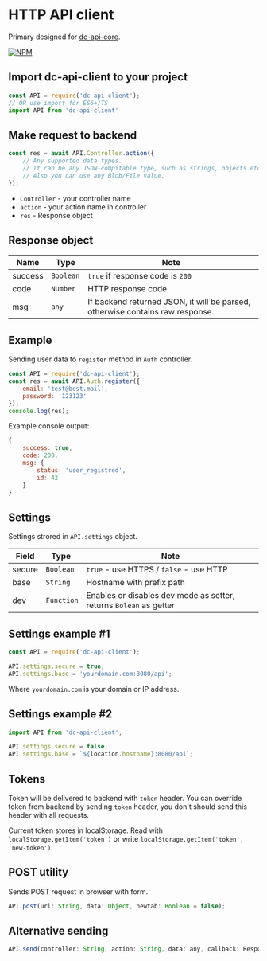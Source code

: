 # HTTP API client

Primary designed for [dc-api-core](https://github.com/DimaCrafter/dc-api-core).

[![NPM](https://nodei.co/npm/dc-api-client.png)](https://npmjs.com/package/dc-api-client)

## Import dc-api-client to your project

```js
const API = require('dc-api-client');
// OR use import for ES6+/TS
import API from 'dc-api-client'
```

## Make request to backend

```js
const res = await API.Controller.action({
    // Any supported data types.
    // It can be any JSON-compitable type, such as strings, objects etc.
    // Also you can use any Blob/File value.
});
```

* `Controller` - your controller name
* `action` - your action name in controller
* `res` - Response object

## Response object

| Name    | Type      | Note                                                                          |
|---------|-----------|-------------------------------------------------------------------------------|
| success | `Boolean` | `true` if response code is `200`                                              |
| code    | `Number`  | HTTP response code                                                            |
| msg     | `any`     | If backend returned JSON, it will be parsed, otherwise contains raw response. |

## Example

Sending user data to `register` method in `Auth` controller.

```js
const API = require('dc-api-client');
const res = await API.Auth.register({
    email: 'test@best.mail',
    password: '123123'
});
console.log(res);
```

Example console output:

```js
{
    success: true,
    code: 200,
    msg: {
        status: 'user_registred',
        id: 42
    }
}
```

## Settings

Settings strored in `API.settings` object.

| Field  | Type       | Note                                                               |
|--------|------------|--------------------------------------------------------------------|
| secure | `Boolean`  | `true` - use HTTPS / `false` - use HTTP                            |
| base   | `String`   | Hostname with prefix path                                          |
| dev    | `Function` | Enables or disables dev mode as setter, returns `Bolean` as getter |

## Settings example #1

```js
const API = require('dc-api-client');

API.settings.secure = true;
API.settings.base = 'yourdomain.com:8080/api';
```

Where `yourdomain.com` is your domain or IP address.

## Settings example #2

```js
import API from 'dc-api-client';

API.settings.secure = false;
API.settings.base = `${location.hostname}:8080/api`;
```

## Tokens

Token will be delivered to backend with `token` header.
You can override token from backend by sending `token` header,
you don't should send this header with all requests.

Current token stores in localStorage. Read with `localStorage.getItem('token')`
or write `localStorage.getItem('token', 'new-token')`.

## POST utility

Sends POST request in browser with form.

```js
API.post(url: String, data: Object, newtab: Boolean = false);
```

## Alternative sending

```js
API.send(controller: String, action: String, data: any, callback: Response => void);
```
